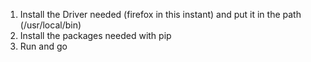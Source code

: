 1) Install the Driver needed (firefox in this instant) and put it in the path (/usr/local/bin)
2) Install the packages needed with pip
3) Run and go
